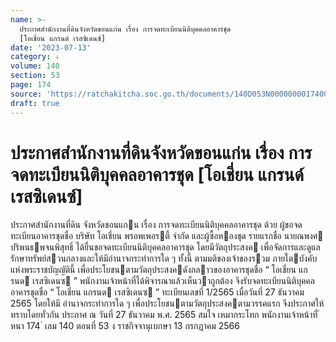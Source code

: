 ```yaml
---
name: >-
  ประกาศสำนักงานที่ดินจังหวัดขอนแก่น เรื่อง การจดทะเบียนนิติบุคคลอาคารชุด
  [โอเชี่ยน แกรนด์ เรสซิเดนซ์]
date: '2023-07-13'
category: ง
volume: 140
section: 53
page: 174
source: 'https://ratchakitcha.soc.go.th/documents/140D053N0000000017400.pdf'
draft: true
---
```


# ประกาศสำนักงานที่ดินจังหวัดขอนแก่น เรื่อง การจดทะเบียนนิติบุคคลอาคารชุด [โอเชี่ยน แกรนด์ เรสซิเดนซ์]

ประกาศสํานักงานที่ดิน จังหวัดขอนแกน เรื่อง การจดทะเบียนนิติบุคคลอาคารชุด ด้วย ผู้ขอจดทะเบียนอาคารชุดชื่อ บริษัท โอเชี่ยน พรอพเพอรตี้ จํากัด และผู้ซื้อหองชุด รายแรกชื่อ นายณพงศ ปริพนธพจนพิสุทธิ์ ได้ยื่นขอจดทะเบียนนิติบุคคลอาคารชุด โดยมีวัตถุประสงค เพื่อจัดการและดูแลรักษาทรัพย์สวนกลางและให้มีอํานาจกระทําการใด ๆ ทั้งนี้ ตามมติของเจ้าของรวม ภายใตบังคับแห่งพระราชบัญญัตินี้ เพื่อประโยชนตามวัตถุประสงคดังกลาวของอาคารชุดชื่อ “ โอเชี่ยน แกรนด เรสซิเดนซ ” พนักงานเจ้าหน้าที่ได้พิจารณาแล้วเห็นวาถูกต้อง จึงรับจดทะเบียนนิติบุคคลอาคารชุดชื่อ “ โอเชี่ยน แกรนด เรสซิเดนซ ” ทะเบียนเลขที่ 1/2565 เมื่อวันที่ 27 ธันวาคม 2565 โดยให้มี อํานาจกระทําการใด ๆ เพื่อประโยชนตามวัตถุประสงคตามวรรคแรก จึงประกาศให้ทราบโดยทั่วกัน ประกาศ ณ วันที่ 27 ธันวาคม พ.ศ. 2565 สมใจ เหมากระโทก พนักงานเจ้าหน้าที่ ้ หนา 174 ่ เลม 140 ตอนที่ 53 ง ราชกิจจานุเบกษา 13 กรกฎาคม 2566
